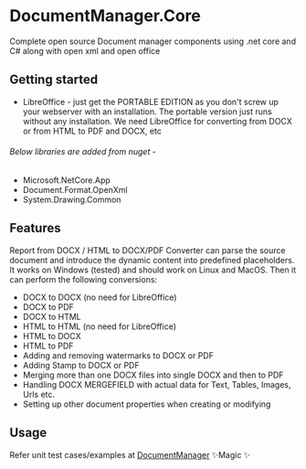 # DocumentManager.Core

Complete open source Document manager components using .net core and C# along with open xml and open office

## Getting started
- LibreOffice - just get the PORTABLE EDITION as you don't screw up your webserver with an installation. The portable version just runs without any installation. We need LibreOffice for converting from DOCX or from  HTML to PDF and DOCX, etc
###### Below libraries are added from nuget - 
- Microsoft.NetCore.App
- Document.Format.OpenXml
- System.Drawing.Common

## Features

Report from DOCX / HTML to DOCX/PDF Converter can parse the source document and introduce the dynamic content into predefined placeholders. It works on Windows (tested) and should work on Linux and MacOS. Then it can perform the following conversions:

- DOCX to DOCX (no need for LibreOffice)
- DOCX to PDF
- DOCX to HTML
- HTML to HTML (no need for LibreOffice)
- HTML to DOCX
- HTML to PDF
- Adding and removing watermarks to DOCX or PDF
- Adding Stamp to DOCX or PDF
- Merging more than one DOCX files into single DOCX and then to PDF
- Handling DOCX MERGEFIELD with actual data for Text, Tables, Images, Urls etc.
- Setting up other document properties when creating or modifying


## Usage
Refer unit test cases/examples at [DocumentManager](https://github.com/dev-thinks/DocumentManager/tree/master/DocumentManager.Tests/)
✨Magic ✨
